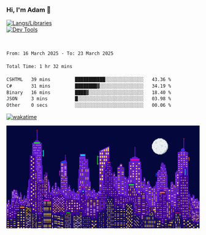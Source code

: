 ### Hi, I'm Adam 👋

[![Langs/Libraries](https://skillicons.dev/icons?i=cs,dotnet,js,css,html,sass,ts,jquery,bootstrap)](https://skillicons.dev)
<br/>
[![Dev Tools](https://skillicons.dev/icons?i=git,github,githubactions,visualstudio)](https://skillicons.dev)

<br/>

<!--START_SECTION:waka-->

```txt
From: 16 March 2025 - To: 23 March 2025

Total Time: 1 hr 32 mins

CSHTML   39 mins         ███████████░░░░░░░░░░░░░░   43.36 %
C#       31 mins         ████████▓░░░░░░░░░░░░░░░░   34.19 %
Binary   16 mins         ████▓░░░░░░░░░░░░░░░░░░░░   18.40 %
JSON     3 mins          █░░░░░░░░░░░░░░░░░░░░░░░░   03.98 %
Other    0 secs          ░░░░░░░░░░░░░░░░░░░░░░░░░   00.06 %
```

<!--END_SECTION:waka-->

[![wakatime](https://wakatime.com/badge/user/2234bda2-efd3-47c5-8724-79108edfe9aa.svg)](https://wakatime.com/@2234bda2-efd3-47c5-8724-79108edfe9aa)

![Pixelated city at night](./media/city.gif)
